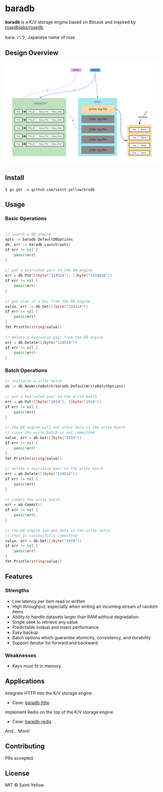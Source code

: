 # baradb

**baradb** is a K/V storage engine based on Bitcask and inspired by [rosedblabs/rosedb](https://github.com/rosedblabs/rosedb)

bara: バラ, Japanese name of rose

## Design Overview 
![design-overview](https://github.com/saint-yellow/baradb/blob/main/documentation/images/design-overview.png)

## Install

```shell 
$ go get -u github.com/saint-yellow/bradb
```

## Usage

### Basic Operations 

```go

// launch a DB engine 
opts := baradb.DefaultDBOptions
db, err := baradb.Launch(opts)
if err != nil {
    panic(err)
}

// put a key/value pair to the DB engine
err = db.Put([]byte("114514"), []byte("1919810"))
if err != nil {
    panic(err)
}

// get vlue of a key from the DB engine  
value, err := db.Get([]byte("114514"))
if err != nil {
    panic(err)
}
fmt.Println(string(value))

// delete a key/value pair from the DB engine
err = db.Delete([]byte("114514"))
if err != nil {
    panic(err)
}
```

### Batch Operations 

```go
// initialze a write batch
wb := db.NewWriteBatch(baradb.DefaultWriteBatchOptions)

// put a key/value pair to the write batch 
err = wb.Put([]byte("1919"), []byte("1919"))
if err != nil {
    panic(err)
}

// the DB engine will not store data in the write batch 
// since the write batch is not committed
value, err = db.Get([]byte("1919"))
if err != nil {
    panic(err)
}
fmt.Println(string(value))

// delete a key/value pair in the write batch 
err = wb.Delete([]byte("114514"))
if err != nil {
    panic(err)
}

// commit the write batch 
err = wb.Commit()
if err != nil {
    panic(err)
}

// the DB engine can get data in the write batch 
// that is successfully committed
value, err = db.Get([]byte("1919"))
if err != nil {
    panic(err)
}
fmt.Println(string(value))
```

## Features 

### Strengths 
- Low latency per item read or written 
- High throughput, especially when writing an incoming stream of random items 
- Ability to handle datasets larger than RAM without degradation 
- Single seek to retrieve any value 
- Predictable lookup and insert performance 
- Easy backup 
- Batch options which guarantee atomicity, consistency, and durability 
- Support iterator for forward and backward 

### Weaknesses
- Keys must fit in memory

## Applications 

Integrate HTTP into the K/V storage engine 

- Case: [baradb-http](https://github.com/saint-yellow/baradb-http)

Implement Redis on the top of the K/V storage engine

- Case: [baradb-redis](https://github.com/saint-yellow/baradb-redis)

And... More!

## Contributing

PRs accepted.

## License

MIT © Saint-Yellow 
